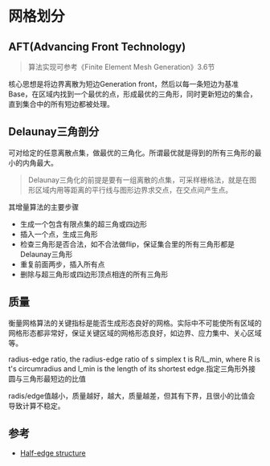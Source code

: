 # 网格划分

## AFT(Advancing Front Technology)
> 算法实现可参考《Finite Element Mesh Generation》3.6节

核心思想是将边界离散为短边Generation front，然后以每一条短边为基准Base，在区域内找到一个最优的点，形成最优的三角形，同时更新短边的集合，直到集合中的所有短边都被处理。


## Delaunay三角剖分
可对给定的任意离散点集，做最优的三角化。所谓最优就是得到的所有三角形的最小的内角最大。
> Delaunay三角化的前提是要有一组离散的点集，可采样栅格法，就是在图形区域内用等距离的平行线与图形边界求交点，在交点间产生点。

其增量算法的主要步骤
- 生成一个包含有限点集的超三角或四边形
- 插入一个点，生成三角形
- 检查三角形是否合法，如不合法做flip，保证集合里的所有三角形都是Delaunay三角形
- 重复前面两步，插入所有点
- 删除与超三角形或四边形顶点相连的所有三角形

## 质量

衡量网格算法的关键指标是能否生成形态良好的网格。实际中不可能使所有区域的网格形态都非常好，保证关键区域的网格形态良好，如边界、应力集中、关心区域等。

radius-edge ratio, the radius-edge ratio of s simplex t is R/L_min, where R is t's circumradius and l_min is the length of its shortest edge.指定三角形外接圆与三角形最短边的比值

radis/edge值越小，质量越好，越大，质量越差，但其有下界，且很小的比值会导致计算不稳定。

## 参考
- [Half-edge structure](https://kaba.hilvi.org/homepage/blog/halfedge/halfedge.htm)
